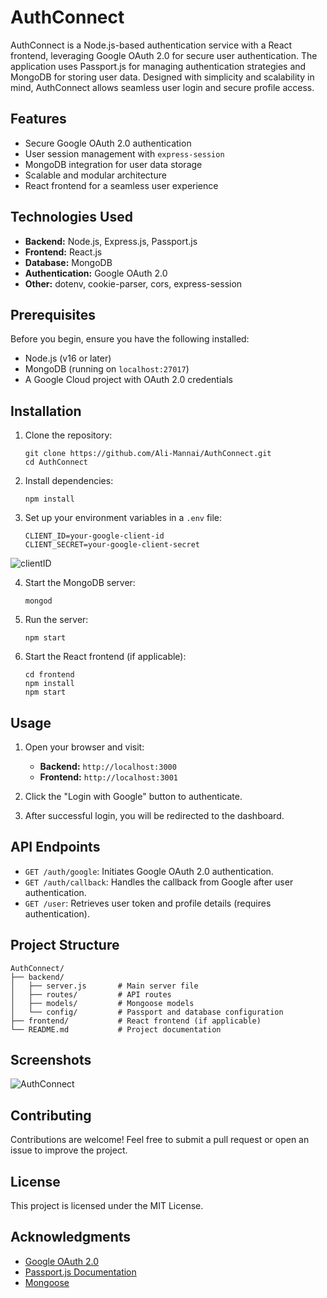 

# AuthConnect

AuthConnect is a Node.js-based authentication service with a React frontend, leveraging Google OAuth 2.0 for secure user authentication. The application uses Passport.js for managing authentication strategies and MongoDB for storing user data. Designed with simplicity and scalability in mind, AuthConnect allows seamless user login and secure profile access.

## Features

- Secure Google OAuth 2.0 authentication
- User session management with `express-session`
- MongoDB integration for user data storage
- Scalable and modular architecture
- React frontend for a seamless user experience

## Technologies Used

- **Backend:** Node.js, Express.js, Passport.js
- **Frontend:** React.js
- **Database:** MongoDB
- **Authentication:** Google OAuth 2.0
- **Other:** dotenv, cookie-parser, cors, express-session

## Prerequisites

Before you begin, ensure you have the following installed:

- Node.js (v16 or later)
- MongoDB (running on `localhost:27017`)
- A Google Cloud project with OAuth 2.0 credentials

## Installation

1. Clone the repository:
   ```
   git clone https://github.com/Ali-Mannai/AuthConnect.git
   cd AuthConnect
   ```

2. Install dependencies:
   ```
   npm install
   ```

3. Set up your environment variables in a `.env` file:
   ```
   CLIENT_ID=your-google-client-id
   CLIENT_SECRET=your-google-client-secret
   ```
![clientID](https://github.com/user-attachments/assets/b9cdca87-022c-4fac-8686-8c2fb78026e9)


4. Start the MongoDB server:
   ```
   mongod
   ```

5. Run the server:
   ```
   npm start
   ```

6. Start the React frontend (if applicable):
   ```
   cd frontend
   npm install
   npm start
   ```

## Usage

1. Open your browser and visit:
   - **Backend:** `http://localhost:3000`
   - **Frontend:** `http://localhost:3001`

2. Click the "Login with Google" button to authenticate.

3. After successful login, you will be redirected to the dashboard.

## API Endpoints

- `GET /auth/google`: Initiates Google OAuth 2.0 authentication.
- `GET /auth/callback`: Handles the callback from Google after user authentication.
- `GET /user`: Retrieves user token and profile details (requires authentication).

## Project Structure

```
AuthConnect/
├── backend/
│   ├── server.js       # Main server file
│   ├── routes/         # API routes
│   ├── models/         # Mongoose models
│   └── config/         # Passport and database configuration
├── frontend/           # React frontend (if applicable)
└── README.md           # Project documentation
```

## Screenshots

![AuthConnect](https://github.com/user-attachments/assets/3f38a89e-137c-49db-82b4-43ff9dc9c28f)

## Contributing

Contributions are welcome! Feel free to submit a pull request or open an issue to improve the project.

## License

This project is licensed under the MIT License.

## Acknowledgments

- [Google OAuth 2.0](https://developers.google.com/identity/protocols/oauth2)
- [Passport.js Documentation](http://www.passportjs.org/docs/)
- [Mongoose](https://mongoosejs.com/)

